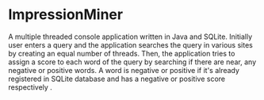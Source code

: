 # ImpressionMiner
A multiple threaded console application written in Java and SQLite. Initially user enters a query and the application searches the query in various sites by creating an equal number of threads. Then, the application tries to assign a score to each word of the query by searching if there are near, any negative or positive words. A word is negative or positive if it's already registered in SQLite database and has a negative or positive score respectively .
